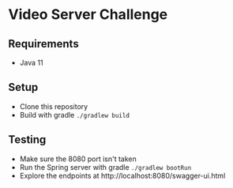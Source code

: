 # Video Server Challenge

## Requirements

- Java 11

## Setup

- Clone this repository
- Build with gradle ```./gradlew build```

## Testing

- Make sure the 8080 port isn't taken
- Run the Spring server with gradle ```./gradlew bootRun```
- Explore the endpoints at http://localhost:8080/swagger-ui.html
